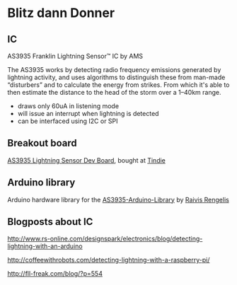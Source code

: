 Blitz dann Donner
=================


IC
--
AS3935 Franklin Lightning Sensor™ IC by AMS

The AS3935 works by detecting radio frequency emissions generated by lightning activity, and uses algorithms to distinguish these from man-made “disturbers” and to calculate the energy from strikes. From which it's able to then estimate the distance to the head of the storm over a 1–40km range.

* draws only 60uA in listening mode
* will issue an interrupt when lightning is detected
* can be interfaced using I2C or SPI


Breakout board
-----
[AS3935 Lightning Sensor Dev Board](http://wiki.tautic.com/Category:AS3935_Lightning_Sensor_Dev_Board), bought at [Tindie](https://www.tindie.com/products/TAUTIC/as3935-lightning-sensor-board/)


Arduino library
----
Arduino hardware library for the 
[AS3935-Arduino-Library](https://github.com/raivisr/AS3935-Arduino-Library) by [Raivis Rengelis](https://github.com/raivisr)


Blogposts about IC
----
http://www.rs-online.com/designspark/electronics/blog/detecting-lightning-with-an-arduino

http://coffeewithrobots.com/detecting-lightning-with-a-raspberry-pi/

http://fll-freak.com/blog/?p=554